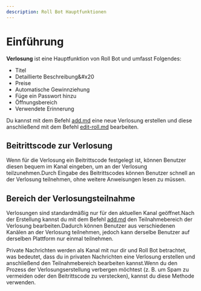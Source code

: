 ```yaml
---
description: Roll Bot Hauptfunktionen
---
```


# Einführung

**Verlosung** ist eine Hauptfunktion von Roll Bot und umfasst Folgendes:

- Titel
- Detaillierte Beschreibung&#x20
- Preise
- Automatische Gewinnziehung
- Füge ein Passwort hinzu
- Öffnungsbereich
- Verwendete Erinnerung

Du kannst mit dem Befehl [add.md](add.md "mention") eine neue Verlosung erstellen und diese anschließend mit dem Befehl [edit-roll.md](../advanced/edit-roll.md "mention") bearbeiten.

## Beitrittscode zur Verlosung

Wenn für die Verlosung ein Beitrittscode festgelegt ist, können Benutzer diesen bequem im Kanal eingeben, um an der Verlosung teilzunehmen.Durch Eingabe des Beitrittscodes können Benutzer schnell an der Verlosung teilnehmen, ohne weitere Anweisungen lesen zu müssen.

## Bereich der Verlosungsteilnahme

Verlosungen sind standardmäßig nur für den aktuellen Kanal geöffnet.Nach der Erstellung kannst du mit dem Befehl [add.md](add.md "mention") den Teilnahmebereich der Verlosung bearbeiten.Dadurch können Benutzer aus verschiedenen Kanälen an der Verlosung teilnehmen, jedoch kann derselbe Benutzer auf derselben Plattform nur einmal teilnehmen.

Private Nachrichten werden als Kanal mit nur dir und Roll Bot betrachtet, was bedeutet, dass du in privaten Nachrichten eine Verlosung erstellen und anschließend den Teilnahmebereich bearbeiten kannst.Wenn du den Prozess der Verlosungserstellung verbergen möchtest (z. B. um Spam zu vermeiden oder den Beitrittscode zu verstecken), kannst du diese Methode verwenden.

